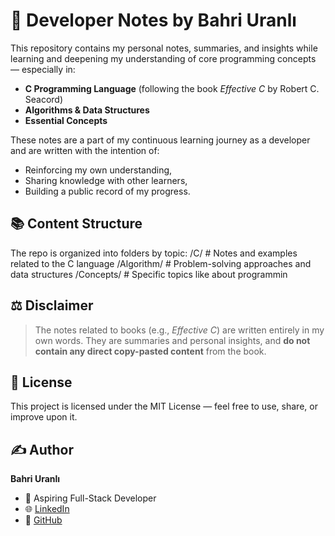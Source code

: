 # 🧠 Developer Notes by Bahri Uranlı

This repository contains my personal notes, summaries, and insights while learning and deepening my understanding of core programming concepts — especially in:

- **C Programming Language** (following the book *Effective C* by Robert C. Seacord)
- **Algorithms & Data Structures**
- **Essential Concepts**

These notes are a part of my continuous learning journey as a developer and are written with the intention of:
- Reinforcing my own understanding,
- Sharing knowledge with other learners,
- Building a public record of my progress.

## 📚 Content Structure

The repo is organized into folders by topic:
/C/ # Notes and examples related to the C language
/Algorithm/ # Problem-solving approaches and data structures
/Concepts/ # Specific topics like about programmin

## ⚖️ Disclaimer

> The notes related to books (e.g., *Effective C*) are written entirely in my own words. They are summaries and personal insights, and **do not contain any direct copy-pasted content** from the book.  

## 📌 License

This project is licensed under the MIT License — feel free to use, share, or improve upon it.

## ✍️ Author

**Bahri Uranlı**  
- 💼 Aspiring Full-Stack Developer  
- 🌐 [LinkedIn]((https://www.linkedin.com/in/bahri-uranl%C4%B1-035318213/))  
- 🐙 [GitHub](https://github.com/Devxbu)  
